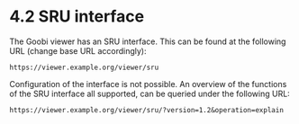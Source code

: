 # 4.2 SRU interface

The Goobi viewer has an SRU interface. This can be found at the following URL \(change base URL accordingly\):

```text
https://viewer.example.org/viewer/sru
```

Configuration of the interface is not possible. An overview of the functions of the SRU interface all supported, can be queried under the following URL:

```text
https://viewer.example.org/viewer/sru/?version=1.2&operation=explain
```

